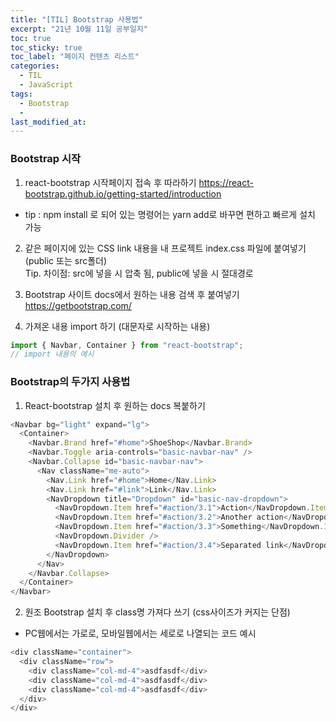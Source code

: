 ```yaml
---
title: "[TIL] Bootstrap 사용법"
excerpt: "21년 10월 11일 공부일지"
toc: true
toc_sticky: true
toc_label: "페이지 컨텐츠 리스트"
categories:
  - TIL
  - JavaScript
tags:
  - Bootstrap
  -
last_modified_at:
---
```



### **Bootstrap 시작**

1. react-bootstrap 시작페이지 접속 후 따라하기
   https://react-bootstrap.github.io/getting-started/introduction

- tip : npm install 로 되어 있는 명령어는 yarn add로 바꾸면 편하고 빠르게 설치 가능

2. 같은 페이지에 있는 CSS link 내용을 내 프로젝트 index.css 파일에 붙여넣기(public 또는 src폴더)  
   Tip. 차이점: src에 넣을 시 압축 됨, public에 넣을 시 절대경로

3. Bootstrap 사이트 docs에서 원하는 내용 검색 후 붙여넣기
   https://getbootstrap.com/

4. 가져온 내용 import 하기 (대문자로 시작하는 내용)

```javascript
import { Navbar, Container } from "react-bootstrap";
// import 내용의 예시
```

### **Bootstrap의 두가지 사용법**

1. React-bootstrap 설치 후 원하는 docs 복붙하기

```javascript
<Navbar bg="light" expand="lg">
  <Container>
    <Navbar.Brand href="#home">ShoeShop</Navbar.Brand>
    <Navbar.Toggle aria-controls="basic-navbar-nav" />
    <Navbar.Collapse id="basic-navbar-nav">
      <Nav className="me-auto">
        <Nav.Link href="#home">Home</Nav.Link>
        <Nav.Link href="#link">Link</Nav.Link>
        <NavDropdown title="Dropdown" id="basic-nav-dropdown">
          <NavDropdown.Item href="#action/3.1">Action</NavDropdown.Item>
          <NavDropdown.Item href="#action/3.2">Another action</NavDropdown.Item>
          <NavDropdown.Item href="#action/3.3">Something</NavDropdown.Item>
          <NavDropdown.Divider />
          <NavDropdown.Item href="#action/3.4">Separated link</NavDropdown.Item>
        </NavDropdown>
      </Nav>
    </Navbar.Collapse>
  </Container>
</Navbar>
```

2. 원조 Bootstrap 설치 후 class명 가져다 쓰기 (css사이즈가 커지는 단점)

- PC웹에서는 가로로, 모바일웹에서는 세로로 나열되는 코드 예시

```javascript
<div className="container">
  <div className="row">
    <div className="col-md-4">asdfasdf</div>
    <div className="col-md-4">asdfasdf</div>
    <div className="col-md-4">asdfasdf</div>
  </div>
</div>
```
